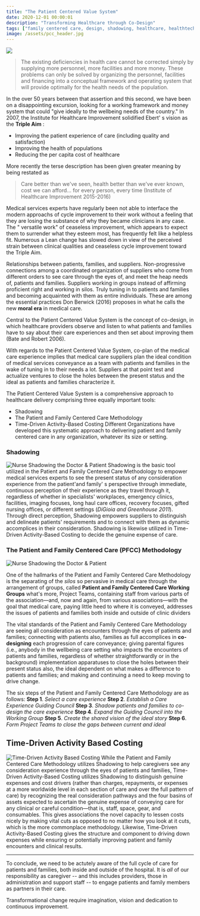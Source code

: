 ```yaml
---
title: "The Patient Centered Value System"
date: 2020-12-01 00:00:01
description: "Transforming Healthcare through Co-Design"
tags: ["family centered care, design, shadowing, healthcare, healthtech"]
image: /assets/pcc_header.jpg
---
```


![](assets/pcc_header.png)

> The existing deficiencies in health care cannot be corrected simply by supplying more personnel, more facilities and more money. These problems can only be solved by organizing the personnel, facilities and financing into a conceptual framework and operating system that will provide optimally for the health needs of the population.

In the over 50 years between that assertion and this second, we have been on a disappointing excursion, looking for a working framework and money system that could "give ideally to the wellbeing needs of the country." In 2007, the Institute for Healthcare Improvement solidified Ebert' s vision as the **Triple Aim** :

- Improving the patient experience of care (including quality and satisfaction)
- Improving the health of populations
- Reducing the per capita cost of healthcare

More recently the terse description has been given greater meaning by being restated as

> Care better than we've seen, health better than we've ever known, cost we can afford... for every person, every time (Institute of Healthcare Improvement 2015-2016)

Medical services experts have regularly been not able to interface the modern approachs of cycle improvement to their work without a feeling that they are losing the substance of why they became clinicians in any case. The " versatile work" of ceaseless improvement, which appears to expect them to surrender what they esteem most, has frequently felt like a helpless fit. Numerous a Lean change has slowed down in view of the perceived strain between clinical qualities and ceaseless cycle
improvement toward the Triple Aim.

Relationships between patients, families, and suppliers. Non-progressive connections among a coordinated organization of suppliers who come from different orders to see care through the eyes of, and meet the heap needs of, patients and families. Suppliers working in groups instead of affirming proficient right and working in silos. Truly tuning in to patients and families and becoming acquainted with them as entire individuals. These are among the essential practices Don Berwick (2016) proposes in what he calls the new **moral era** in medical care.

Central to the Patient Centered Value System is the concept of co-design, in which healthcare providers observe and listen to what patients and families have to say about their care experiences and then set about improving them (Bate and Robert 2006).

With regards to the Patient Centered Value System, co-plan of the medical care experience implies that medical care suppliers plan the ideal condition of medical services conveyance as a team with patients and families in the wake of tuning in to their needs a lot. Suppliers at that point test and actualize ventures to close the holes between the present status and the ideal as patients and families characterize it.

The Patient Centered Value System is a comprehensive approach to healthcare delivery comprising three equally important tools:

- Shadowing
- The Patient and Family Centered Care Methodology
- Time-Driven Activity-Based Costing
  Different Organizations have developed this systematic approach to delivering patient and family centered care in any organization, whatever its size or setting.

### Shadowing

![Nurse Shadowing the Doctor & Patient](assets/pcc_shadowing.svg)
Shadowing is the basic tool utilized in the Patient and Family Centered Care Methodology to empower medical services experts to see the present status of any consideration experience from the patient'and family' s perspective through immediate, continuous perception of their experience as they travel through it, regardless of whether in specialists' workplaces, emergency clinics, facilities, imaging focuses, long haul care offices, recovery focuses, gifted nursing offices, or different settings (_DiGioia and Greenhouse 2011_). Through direct perception, Shadowing empowers suppliers to distinguish and delineate patients' requirements and to connect with them as dynamic accomplices in their consideration. Shadowing is likewise utilized in Time-Driven Activity-Based Costing to decide the genuine expense of care.

### The Patient and Family Centered Care (PFCC) Methodology

![Nurse Shadowing the Doctor & Patient](assets/pcc_fccc.svg)

One of the hallmarks of the Patient and Family Centered Care Methodology is the separating of the _silos_ so pervasive in medical care through the arrangement of groups, called **Patient and Family Centered Care Working Groups** what's more, Project Teams, containing staff from various parts of the association—and, now and again, from various associations—with the goal that medical care, paying little heed to where it is conveyed, addresses the issues of patients and families both inside and outside of clinic dividers

The vital standards of the Patient and Family Centered Care Methodology are seeing all consideration as encounters through the eyes of patients and families; connecting with patients also, families as full accomplices in **co-designing** each progression of care conveyance; giving parental figures (i.e., anybody in the wellbeing care setting who impacts the encounters of patients and families, regardless of whether straightforwardly or in the background) implementation apparatuses to close the holes between their present status also, the ideal dependent on what makes a difference to patients and families; and making and continuing a need to keep moving to drive change.

The six steps of the Patient and Family Centered Care Methodology are as follows:
**Step 1**. _Select a care experience_
**Step 2**. _Establish a Care Experience Guiding Council_
**Step 3**. _Shadow patients and families to co-design the care experience_
**Step 4**. _Expand the Guiding Council into the Working Group_
**Step 5**. _Create the shared vision of the ideal story_
**Step 6**. _Form Project Teams to close the gaps between current and ideal_

## Time-Driven Activity Based Costing

![Time-Driven Activity Based Costing](assets/pcc_timeline.png)
While the Patient and Family Centered Care Methodology utilizes Shadowing to help caregivers see any consideration experience through the eyes of patients and families, Time-Driven Activity-Based Costing utilizes Shadowing to distinguish genuine expenses and cost drivers (rather than charges, repayments, or expenses at a more worldwide level in each section of care and over the full pattern of care) by recognizing the real consideration pathways and the four basins of assets expected to ascertain the genuine expense of conveying care for any clinical or careful condition—that is, staff, space, gear, and consumables. This gives associations the novel capacity to lessen costs nicely by making vital cuts as opposed to no matter how you look at it cuts, which is the more commonplace methodology. Likewise, Time-Driven Activity-Based Costing gives the structure and component to driving down expenses while ensuring or potentially improving patient and family encounters and clinical results.

---

To conclude, we need to be actutely aware of the full cycle of care for patients and families, both inside and outside of the hospital. It is _all_ of our responsibility as caregiver -- and this includes providers, those in administration and support staff -- to engage patients and family members as partners in their care.

Transformational change require imagination, vision and dedication to continuous improvement.
